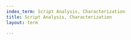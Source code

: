 ```yaml
---
index_term: Script Analysis, Characterization
title: Script Analysis, Characterization
layout: term

---
```

